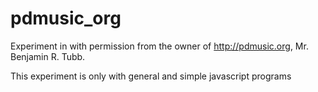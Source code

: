# pdmusic_org
Experiment in with permission from the owner of http://pdmusic.org, Mr. Benjamin R. Tubb.

This experiment is only with general and simple javascript programs
